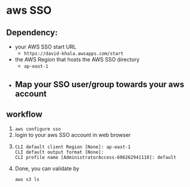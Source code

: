 # aws SSO


## Dependency:
- your AWS SSO start URL
  - `https://david-khala.awsapps.com/start`
- the AWS Region that hosts the AWS SSO directory
  - `ap-east-1`
- Map your SSO user/group towards your aws account
  - 

## workflow
1. `aws configure sso`
2. login to your aws SSO account in web browser
3.  ```
    CLI default client Region [None]: ap-east-1                                                         
    CLI default output format [None]:                                                                        
    CLI profile name [AdministratorAccess-606262941110]: default    
    ```
4. Done, you can validate by 
    ```
    aws s3 ls
    ```
